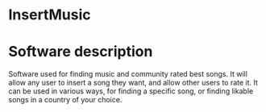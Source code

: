 # InsertMusic
# Software description
Software used for finding music and community rated best songs.
It will allow any user to insert a song they want, and allow other users to rate it.
It can be used in various ways, for finding a specific song, or finding likable songs in a country of your choice.
